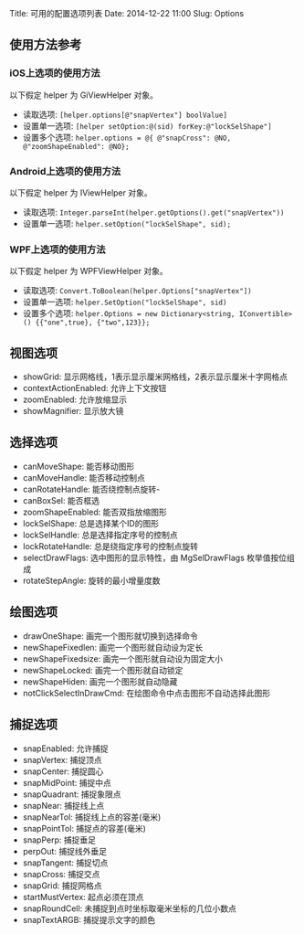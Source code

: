 Title: 可用的配置选项列表
Date: 2014-12-22 11:00
Slug: Options

## 使用方法参考

### iOS上选项的使用方法

以下假定 helper 为 GiViewHelper 对象。

- 读取选项: `[helper.options[@"snapVertex"] boolValue]`
- 设置单一选项: `[helper setOption:@(sid) forKey:@"lockSelShape"]`
- 设置多个选项: `helper.options = @{ @"snapCross": @NO, @"zoomShapeEnabled": @NO};`

### Android上选项的使用方法

以下假定 helper 为 IViewHelper 对象。

- 读取选项: `Integer.parseInt(helper.getOptions().get("snapVertex"))`
- 设置单一选项: `helper.setOption("lockSelShape", sid);`

### WPF上选项的使用方法

以下假定 helper 为 WPFViewHelper 对象。

- 读取选项: `Convert.ToBoolean(helper.Options["snapVertex"])`
- 设置单一选项: `helper.SetOption("lockSelShape", sid)`
- 设置多个选项: `helper.Options = new Dictionary<string, IConvertible>() {{"one",true}, {"two",123}};`

## 视图选项
- showGrid: 显示网格线，1表示显示厘米网格线，2表示显示厘米十字网格点
- contextActionEnabled: 允许上下文按钮
- zoomEnabled: 允许放缩显示
- showMagnifier: 显示放大镜

## 选择选项
- canMoveShape: 能否移动图形
- canMoveHandle: 能否移动控制点
- canRotateHandle: 能否绕控制点旋转- 
- canBoxSel: 能否框选
- zoomShapeEnabled: 能否双指放缩图形
- lockSelShape: 总是选择某个ID的图形
- lockSelHandle: 总是选择指定序号的控制点
- lockRotateHandle: 总是绕指定序号的控制点旋转
- selectDrawFlags: 选中图形的显示特性，由 MgSelDrawFlags 枚举值按位组成
- rotateStepAngle: 旋转的最小增量度数

## 绘图选项
- drawOneShape: 画完一个图形就切换到选择命令
- newShapeFixedlen: 画完一个图形就自动设为定长
- newShapeFixedsize: 画完一个图形就自动设为固定大小
- newShapeLocked: 画完一个图形就自动锁定
- newShapeHiden: 画完一个图形就自动隐藏
- notClickSelectInDrawCmd: 在绘图命令中点击图形不自动选择此图形

## 捕捉选项
- snapEnabled: 允许捕捉
- snapVertex: 捕捉顶点
- snapCenter: 捕捉圆心
- snapMidPoint: 捕捉中点
- snapQuadrant: 捕捉象限点
- snapNear: 捕捉线上点
- snapNearTol: 捕捉线上点的容差(毫米)
- snapPointTol: 捕捉点的容差(毫米)
- snapPerp: 捕捉垂足
- perpOut: 捕捉线外垂足
- snapTangent: 捕捉切点
- snapCross: 捕捉交点
- snapGrid: 捕捉网格点
- startMustVertex: 起点必须在顶点
- snapRoundCell: 未捕捉到点时坐标取毫米坐标的几位小数点
- snapTextARGB: 捕捉提示文字的颜色
